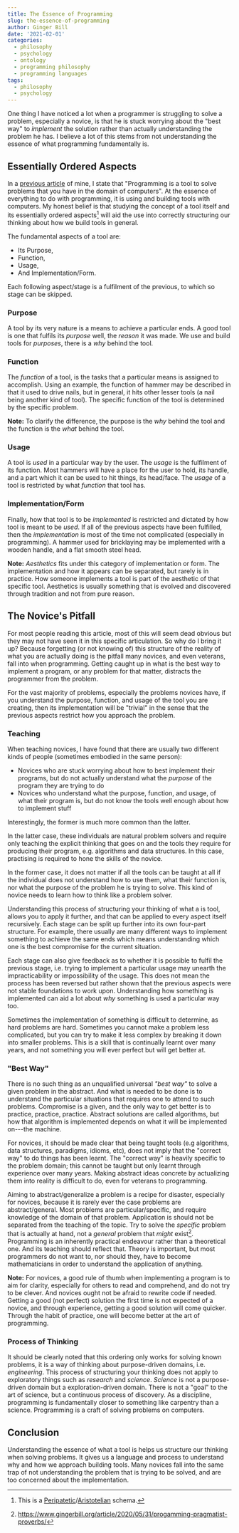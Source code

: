 ```yaml
---
title: The Essence of Programming
slug: the-essence-of-programming
author: Ginger Bill
date: '2021-02-01'
categories:
  - philosophy
  - psychology
  - ontology
  - programming philosophy
  - programming languages
tags:
  - philosophy
  - psychology
---
```


One thing I have noticed a lot when a programmer is struggling to solve a problem, especially a novice, is that he is stuck worrying about the "best way" to _implement_ the solution rather than actually understanding the problem he has. I believe a lot of this stems from not understanding the essence of what programming fundamentally is.

## Essentially Ordered Aspects

In a [previous article](https://www.gingerbill.org/article/2020/05/31/progamming-pragmatist-proverbs/) of mine, I state that "Programming is a tool to solve problems that you have in the domain of computers". At the essence of everything to do with programming, it is using and building tools with computers. My honest belief is that studying the concept of a tool itself and its essentially ordered aspects[^schema] will aid the use into correctly structuring our thinking about how we build tools in general.

The fundamental aspects of a tool are:

* Its Purpose,
* Function,
* Usage,
* And Implementation/Form.

Each following aspect/stage is a fulfilment of the previous, to which so stage can be skipped.

[^schema]: This is a [Peripatetic](https://wikipedia.org/wiki/Peripatetic_school)/[Aristotelian](https://en.wikipedia.org/wiki/Aristotle) schema.

### Purpose

A tool by its very nature is a means to achieve a particular ends. A good tool is one that fulfils its _purpose_ well, the _reason_ it was made. We use and build tools for _purposes_, there is a _why_ behind the tool.

### Function

The _function_ of a tool, is the tasks that a particular means is assigned to accomplish. Using an example, the function of hammer may be described in that it used to drive nails, but in general, it hits other lesser tools (a nail being another kind of tool). The specific function of the tool is determined by the specific problem.

**Note:** To clarify the difference, the purpose is the _why_ behind the tool and the function is the _what_ behind the tool.

### Usage

A tool is _used_ in a particular way by the user. The _usage_ is the fulfilment of its function. Most hammers will have a place for the user to hold, its handle, and a part which it can be used to hit things, its head/face. The _usage_ of a tool is restricted by what _function_ that tool has.

### Implementation/Form

Finally, how that tool is to be _implemented_ is restricted and dictated by how tool is meant to be _used_. If all of the previous aspects have been fulfilled, then the _implementation_ is most of the time not complicated (especially in programming). A hammer used for bricklaying may be implemented with a wooden handle, and a flat smooth steel head.

**Note:** _Aesthetics_ fits under this category of implementation or form. The implementation and how it appears can be separated, but rarely is in practice. How someone implements a tool is part of the aesthetic of that specific tool. Aesthetics is usually something that is evolved and discovered through tradition and not from pure reason.

## The Novice's Pitfall

For most people reading this article, most of this will seem dead obvious but they may not have seen it in this specific articulation. So why do I bring it up? Because forgetting (or not knowing of) this structure of the reality of what you are actually doing is the pitfall many novices, and even veterans, fall into when programming. Getting caught up in what is the best way to implement a program, or any problem for that matter, distracts the programmer from the problem.

For the vast majority of problems, especially the problems novices have, if you understand the purpose, function, and usage of the tool you are creating, then its implementation will be "trivial" in the sense that the previous aspects restrict how you approach the problem.

### Teaching

When teaching novices, I have found that there are usually two different kinds of people (sometimes embodied in the same person):

* Novices who are stuck worrying about how to best implement their programs, but do not actually understand what the _purpose_ of the program they are trying to do
* Novices who understand what the purpose, function, and usage, of what their program is, but do not know the tools well enough about how to implement stuff

Interestingly, the former is much more common than the latter.

In the latter case, these individuals are natural problem solvers and require only teaching the explicit thinking that goes on and the tools they require for producing their program, e.g. algorithms and data structures. In this case, practising is required to hone the skills of the novice.

In the former case, it does not matter if all the tools can be taught at all if the individual does not understand how to use them, what their function is, nor what the purpose of the problem he is trying to solve. This kind of novice needs to learn how to think like a problem solver.

Understanding this process of structuring your thinking of what a is tool, allows you to apply it further, and that can be applied to every aspect itself recursively. Each stage can be split up further into its own four-part structure. For example, there usually are many different ways to implement something to achieve the same ends which means understanding which one is the best compromise for the current situation.

Each stage can also give feedback as to whether it is possible to fulfil the previous stage, i.e. trying to implement a particular usage may unearth the impracticability or impossibility of the usage. This does not mean the process has been reversed but rather shown that the previous aspects were not stable foundations to work upon. Understanding how something is implemented can aid a lot about _why_ something is used a particular way too.

Sometimes the implementation of something is difficult to determine, as hard problems are hard. Sometimes you cannot make a problem less complicated, but you can try to make it less complex by breaking it down into smaller problems. This is a skill that is continually learnt over many years, and not something you will ever perfect but will get better at.

### "Best Way"

There is no such thing as an unqualified universal _"best way"_ to solve a given problem in the abstract. And what is needed to be done is to understand the particular situations that requires one to attend to such problems. Compromise is a given, and the only way to get better is to practice, practice, practice. Abstract solutions are called algorithms, but how that algorithm is implemented depends on what it will be implemented on---the machine.

For novices, it should be made clear that being taught tools (e.g algorithms, data structures, paradigms, idioms, etc), does not imply that the "correct way" to do things has been learnt. The "correct way" is heavily specific to the problem domain; this cannot be taught but only learnt through experience over many years. Making abstract ideas concrete by actualizing them into reality is difficult to do, even for veterans to programming.

Aiming to abstract/generalize a problem is a recipe for disaster, especially for novices, because it is rarely ever the case problems are abstract/general. Most problems are particular/specific, and require knowledge of the domain of that problem. Application is should not be separated from the teaching of the topic. Try to solve the _specific_ problem that is actually at hand, not a _general_ problem that _might_ exist[^previous-article]. Programming is an inherently practical endeavour rather than a theoretical one. And its teaching should reflect that. Theory is important, but most programmers do not want to, nor should they, have to become mathematicians in order to understand the application of anything.

**Note:** For novices, a good rule of thumb when implementing a program is to aim for clarity, especially for others to read and comprehend, and do not try to be clever. And novices ought not be afraid to rewrite code if needed. Getting a good (not perfect) solution the first time is not expected of a novice, and through experience, getting a good solution will come quicker. Through the habit of practice, one will become better at the art of programming.

### Process of Thinking

It should be clearly noted that this ordering only works for solving known problems, it is a way of thinking about purpose-driven domains, i.e. _engineering_. This process of structuring your thinking does not apply to exploratory things such as _research_ and _science_. _Science_ is not a purpose-driven domain but a exploration-driven domain. There is not a "goal" to the art of science, but a continuous process of discovery. As a discipline, programming is fundamentally closer to something like carpentry than a science. Programming is a craft of solving problems on computers.

## Conclusion

Understanding the essence of what a tool is helps us structure our thinking when solving problems. It gives us a language and process to understand why and how we approach building tools. Many novices fall into the same trap of not understanding the problem that is trying to be solved, and are too concerned about the implementation.

[^previous-article]: https://www.gingerbill.org/article/2020/05/31/progamming-pragmatist-proverbs/
